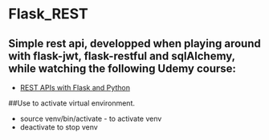 # Flask_REST 

## Simple rest api, developped when playing around with flask-jwt, flask-restful and sqlAlchemy, while watching the following Udemy course:
* [REST APIs with Flask and Python](https://www.udemy.com/course/rest-api-flask-and-python/)

##Use to activate virtual environment. 
* source venv/bin/activate - to activate venv
* deactivate to stop venv
